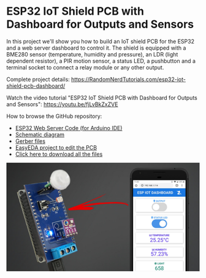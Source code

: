 # ESP32 IoT Shield PCB with Dashboard for Outputs and Sensors

In this project we'll show you how to build an IoT shield PCB for the ESP32 and a web server dashboard to control it. The shield is equipped with a BME280 sensor (temperature, humidity and pressure), an LDR (light dependent resistor), a PIR motion sensor, a status LED, a pushbutton and a terminal socket to connect a relay module or any other output.

Complete project details: https://RandomNerdTutorials.com/esp32-iot-shield-pcb-dashboard/

Watch the video tutorial "ESP32 IoT Shield PCB with Dashboard for Outputs and Sensors": https://youtu.be/fjLvBkZxZVE

How to browse the GitHub repository:
- [ESP32 Web Server Code (for Arduino IDE)](https://github.com/RuiSantosdotme/ESP32-IoT-Shield-PCB/blob/master/ESP32_IoT_Shield_Dashboard/ESP32_IoT_Shield_Dashboard.ino)
- [Schematic diagram](https://raw.githubusercontent.com/RuiSantosdotme/ESP32-IoT-Shield-PCB/master/Images/ESP32-IoT-Shield-PCB-Schematic-Circuit-Diagram.png)
- [Gerber files](https://github.com/RuiSantosdotme/ESP32-IoT-Shield-PCB/raw/master/Project_ESP32%20IoT%20Shield_2020-06-10_09-57-16.zip)
- [EasyEDA project to edit the PCB](https://github.com/RuiSantosdotme/ESP32-IoT-Shield-PCB/raw/master/Gerber_PCB_ESP32_IoT_Shield_2020-06-10_10-55-31.zip)
- [Click here to download all the files](https://github.com/RuiSantosdotme/ESP32-IoT-Shield-PCB/archive/master.zip)

[![Project Image](https://raw.githubusercontent.com/RuiSantosdotme/ESP32-IoT-Shield-PCB/master/Images/ESP32-IoT-Shield-PCB-Project.jpg)](https://RandomNerdTutorials.com/esp32-iot-shield-pcb-dashboard/)
